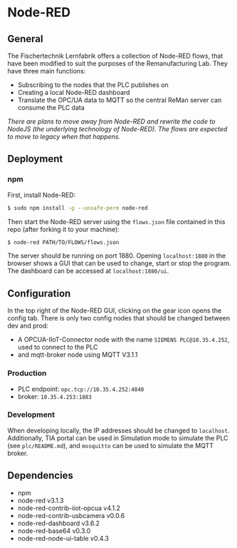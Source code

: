 # Node-RED

## General

The Fischertechnik Lernfabrik offers a collection of Node-RED flows, that have been modified to suit the purposes of the Remanufacturing Lab. They have three main functions:
-  Subscribing to the nodes that the PLC publishes on
- Creating a local Node-RED dashboard
- Translate the OPC/UA data to MQTT so the central ReMan server can consume the PLC data

*There are plans to move away from Node-RED and rewrite the code to NodeJS (the underlying technology of Node-RED). The flows are expected to move to legacy when that happens.*

## Deployment

### npm

First, install Node-RED:

```bash
$ sudo npm install -g --unsafe-perm node-red
```

Then start the Node-RED server using the `flows.json` file contained in this repo (after forking it to your machine):

```bash
$ node-red PATH/TO/FLOWS/flows.json
```

The server should be running on port 1880. Opening `localhost:1880` in the browser shows a GUI that can be used to change, start or stop the program. The dashboard can be accessed at `localhost:1880/ui`.

## Configuration

In the top right of the Node-RED GUI, clicking on the gear icon opens the config tab. There is only two config nodes that should be changed between dev and prod:
- A OPCUA-IIoT-Connector node with the name `SIEMENS PLC@10.35.4.252`, used to connect to the PLC
- and mqtt-broker node using MQTT V3.1.1

### Production
- PLC endpoint: `opc.tcp://10.35.4.252:4840`
- broker: `10.35.4.253:1883`

### Development

When developing locally, the IP addresses should be changed to `localhost`. Additionally, TIA portal can be used in Simulation mode to simulate the PLC (see `plc/README.md`), and `mosquitto` can be used to simulate the MQTT broker.

## Dependencies

- npm
- node-red v3.1.3
- node-red-contrib-iiot-opcua v4.1.2
- node-red-contrib-usbcamera v0.0.6
- node-red-dashboard v3.6.2
- node-red-base64 v0.3.0
- node-red-node-ui-table v0.4.3
